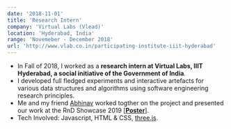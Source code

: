 ```yaml
---
date: '2018-11-01'
title: 'Research Intern'
company: 'Virtual Labs (Vlead)'
location: 'Hyderabad, India'
range: 'Novemeber - December 2018'
url: 'http://www.vlab.co.in/participating-institute-iiit-hyderabad'
---
```


- In Fall of 2018, I worked as a **research intern at Virtual Labs, IIIT Hyderabad, a social initiative of the Government of India**.
- I developed full fledged experiments and interactive artefacts for various data structures and algorithms using software engineering research principles.
- Me and my friend [Abhinav](https://bonjovi1.github.io/) worked togther on the project and presented our work at the RnD Showcase 2019 [[**Poster**](https://github.com/BonJovi1/Breadth-First-Search/blob/master/bfs.pdf)].
- Tech Involved: Javascript, HTML & CSS, [three.js](https://threejs.org/).
	